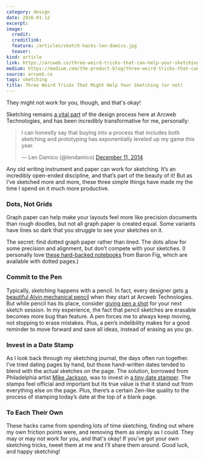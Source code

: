 ```yaml
---
category: design
date: 2016-01-12
excerpt:
image:
  credit:
  creditlink:
  feature: /articles/sketch-hacks-len-damico.jpg
  teaser:
kind: article
link: https://arcweb.co/three-weird-tricks-that-can-help-your-sketching-or-not/
medium: https://medium.com/the-product-blog/three-weird-tricks-that-can-help-your-sketching-or-not-f53bb0a583a0#.s0f2fpib1
source: arcweb.co
tags: sketching
title: Three Weird Tricks That Might Help Your Sketching (or not)
---
```


They might not work for you, though, and that's okay!

<!-- more -->

Sketching remains [a vital part](https://arcweb.co/why-we-sketch/) of the design process here at Arcweb Technologies, and has been incredibly transformative for me, personally:

<blockquote class="twitter-tweet" data-conversation="none" lang="en"><p lang="en" dir="ltr">I can honestly say that buying into a process that includes both sketching and prototyping has exponentially leveled up my game this year.</p>&mdash; Len Damico (@lendamico) <a href="https://twitter.com/lendamico/status/543118575381532675">December 11, 2014</a></blockquote> <script async src="//platform.twitter.com/widgets.js" charset="utf-8"></script>

Any old writing instrument and paper can work for sketching. It’s an incredibly open-ended discipline, and that’s part of the beauty of it! But as I’ve sketched more and more, these three simple things have made my the time I spend on it much more productive.

### Dots, Not Grids

Graph paper can help make your layouts feel more like precision documents than rough doodles, but not all graph paper is created equal. Some variants have lines so dark that you struggle to see your sketches on it.

The secret: find dotted graph paper rather than lined. The dots allow for some precision and alignment, but don’t compete with your sketches. (I personally love [these hard-backed notebooks](http://www.baronfig.com/pages/confidant) from Baron Fig, which are available with dotted pages.)

### Commit to the Pen

Typically, sketching happens with a pencil. In fact, every designer gets [a beautiful Alvin mechanical pencil](http://www.amazon.com/Alvin-Draft-Matic-Mechanical-Pencil-DM05/dp/B007VTP62U/) when they start at Arcweb Technologies. But while pencil has its place, consider [giving pen a shot](http://www.amazon.com/dp/B0026HJGDW/) for your next sketch session. In my experience, the fact that pencil sketches are erasable becomes more bug than feature. A pen forces me to always keep moving, not stopping to erase mistakes. Plus, a pen’s indelibility makes for a good reminder to move forward and save all ideas, instead of erasing as you go.

### Invest in a Date Stamp

As I look back through my sketching journal, the days often run together. I’ve tried dating pages by hand, but those hand-written dates tended to blend with the actual sketches on the page. The solution, borrowed from Philadelphia artist [Mike Jackson](http://alrightmike.com), was to invest in [a tiny date stamper](http://www.amazon.com/Trodat-Economy-Self-Inking-Stamp-Impression/dp/B004HY49KW/). The stamps feel official and important but its true value is that it stand out from everything else on the page. Plus, there’s a certain Zen-like quality to the process of stamping today’s date at the top of a blank page.

### To Each Their Own

These hacks came from spending lots of time sketching, finding out where my own friction points were, and removing them as simply as I could. They may or may not work for you, and that's okay! If you’ve got your own sketching tricks, tweet them at me and I’ll share them around. Good luck, and happy sketching!
